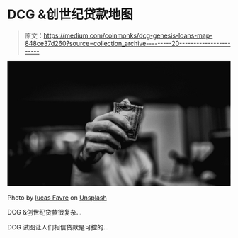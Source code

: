 # DCG &创世纪贷款地图

> 原文：<https://medium.com/coinmonks/dcg-genesis-loans-map-848ce37d260?source=collection_archive---------20----------------------->

![](img/442e8f7215ee69aec56762c65e3fbb6d.png)

Photo by [lucas Favre](https://unsplash.com/@we_are_rising?utm_source=medium&utm_medium=referral) on [Unsplash](https://unsplash.com?utm_source=medium&utm_medium=referral)

DCG &创世纪贷款很复杂…

DCG 试图让人们相信贷款是可控的…